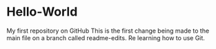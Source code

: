 # Hello-World
My first repository on GitHub
This is the first change being made to the main file on a branch called readme-edits.
Re learning how to use Git.
